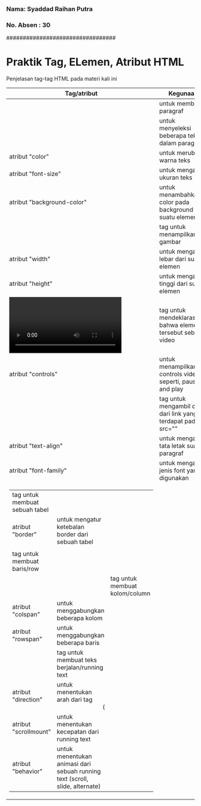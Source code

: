 ### Nama: Syaddad Raihan Putra
### No. Absen : 30
#################################
# Praktik Tag, ELemen, Atribut HTML

Penjelasan tag-tag HTML pada materi kali ini

| Tag/atribut | Kegunaan |
| ------ | ------ |
| <p> | untuk membuat paragraf|
| <span> | untuk menyeleksi beberapa teks di dalam paragraf |
| atribut "color" | untuk merubah warna teks|
| atribut "font-size" | untuk mengatur ukuran teks|
| atribut "background-color" | untuk menambahkan color pada background dari suatu elemen|
| <img> | tag untuk menampilkan gambar|
| atribut "width" | untuk mengatur lebar dari suatu elemen|
| atribut "height" | untuk mengatur tinggi dari suatu elemen|
| <video> | tag untuk mendeklarasikan bahwa elemen tersebut sebuah video|
| atribut "controls" | untuk menampilkan controls video seperti, pause and play|
| <source> | tag untuk mengambil data dari link yang terdapat pada src=""|
| atribut "text-align" | untuk mengatur tata letak suatu paragraf|
| atribut "font-family" | untuk mengatur jenis font yang digunakan|
| <table> | tag untuk membuat sebuah tabel|
| atribut "border" | untuk mengatur ketebalan border dari sebuah tabel|
| <tr> | tag untuk membuat baris/row|
| <td> | tag untuk membuat kolom/column|
| atribut "colspan" | untuk menggabungkan beberapa kolom|
| atribut "rowspan" | untuk menggabungkan beberapa baris|
| <marquee> | tag untuk membuat teks berjalan/running text|
| atribut "direction" | untuk menentukan arah dari tag <marquee> (up, down, right, left)|
| atribut "scrollmount" | untuk menentukan kecepatan dari running text|
| atribut "behavior" | untuk menentukan animasi dari sebuah running text (scroll, slide, alternate)|
